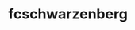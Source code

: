 # fcschwarzenberg
<!DOCTYPE html>
<html>
































































</html>













